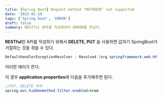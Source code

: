 ```yaml
---
title: [Spring Boot] Request method 'METHOD명' not supported
date: '2023-01-18'
tags: ['Spring boot', 'ERROR']
draft: false
summary: RESTful API를 작성하려다 ERROR를 만났다.
---
```


**RESTful**한 API를 작성하기 위해서 **DELETE, PUT** 을 사용하면 갑자기 SpringBoot가 거절하는 것을 겪을 수 있다.

```java
DefaultHandlerExceptionResolver : Resolved [org.springframework.web.HttpRequestMethodNotSupportedException: Request method 'DELETE' not supported]
```

이러한 에러가 뜬다.

이 경우 **application.properties**에 다음을 추가해주면 된다.

```java
//PUT, DELETE 허락
spring.mvc.hiddenmethod.filter.enabled=true
```
